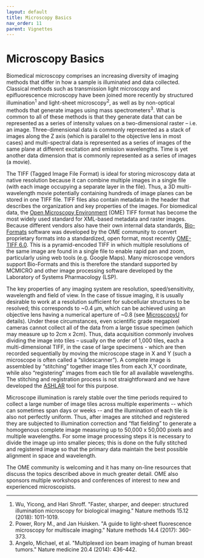 ```yaml
---
layout: default
title: Microscopy Basics
nav_order: 11
parent: Vignettes
---
```


# Microscopy Basics

Biomedical microscopy comprises an increasing diversity of imaging methods that differ in how a sample is
illuminated and data collected. Classical methods such as transmission light microscopy and epifluorescence
microscopy have been joined more recently by structured illumination<sup>1</sup> and light-sheet microscopy<sup>2</sup>, as well as by
non-optical methods that generate images using mass spectrometers<sup>3</sup>. What is common to all of these methods
is that they generate data that can be represented as a series of intensity values on a two-dimensional raster –
i.e. an image. Three-dimensional data is commonly represented as a stack of images along the Z axis (which is
parallel to the objective lens in most cases) and multi-spectral data is represented as a series of images of the
same plane at different excitation and emission wavelengths. Time is yet another data dimension that is
commonly represented as a series of images (a movie).

The TIFF (Tagged Image File Format) is ideal for storing microscopy data at native resolution because it can
combine multiple images in a single file (with each image occupying a separate layer in the file). Thus, a 3D
multi-wavelength movie potentially containing hundreds of image planes can be stored in one TIFF file. TIFF files
also contain metadata in the header that describes the organization and key properties of the images. For
biomedical data, the [Open Microscopy Environment](https://www.openmicroscopy.org/ome-files/) (OME) TIFF format has become the most widely used
standard for XML-based metadata and raster images. Because different vendors also have their own internal
data standards, [Bio-Formats](https://www.openmicroscopy.org/bio-formats/) software was developed by the OME community to convert proprietary formats
into a standardized, open format, most recently [OME-TIFF 6.0](https://docs.openmicroscopy.org/ome-model/6.0.1/ome-tiff/). This is a pyramid-encoded TIFF in which multiple
resolutions of the same image are found in a single file to enable rapid pan and zoom, particularly using web
tools (e.g. Google Maps). Many microscope vendors support Bio-Formats and this is therefore the standard
supported by MCMICRO and other image processing software developed by the Laboratory of Systems Pharmacology (LSP).

The key properties of any imaging system are resolution, speed/sensitivity, wavelength and field of view. In the
case of tissue imaging, it is usually desirable to work at a resolution sufficient for subcellular structures to be
resolved; this corresponds to ~0.4 µm, which can be achieved using an objective lens having a numerical
aperture of ~0.8 (see [MicroscopyU](https://www.microscopyu.com/microscopy-basics/resolution) for details).
Under these circumstances, even scientific grade megapixel
cameras cannot collect all of the data from a large tissue specimen (which may measure up to 2cm x 2cm). Thus,
data acquisition commonly involves dividing the image into tiles – usually on the order of 1,000 tiles, each a multi-dimensional
TIFF, in the case of large specimens - which are then recorded sequentially by moving the microscope stage in X
and Y (such a microscope is often called a “slidescanner”). A complete image is assembled by “stitching” together
image tiles from each X,Y coordinate, while also “registering” images from each tile for all available
wavelengths. The stitching and registration process is not straightforward and we have developed the [ASHLAR](https://github.com/labsyspharm/ashlar) tool for this purpose.

Microscope illumination is rarely stable over the time periods required to collect a large number of image tiles
across multiple experiments -- which can sometimes span days or weeks -- and the illumination of each tile is also not perfectly uniform.
Thus, after images are stitched and registered
they are subjected to illumination correction and “flat fielding” to generate a homogenous complete image
measuring up to 50,000 x 50,000 pixels and multiple wavelengths. For some image processing steps it is
necessary to divide the image up into smaller pieces; this is done on the fully stitched and registered image so
that the primary data maintain the best possible alignment in space and wavelength.

The OME community is welcoming and it has many on-line resources that discuss the topics described above in
much greater detail. OME also sponsors multiple workshops and conferences of interest to new and
experienced microscopists.

---

1. Wu, Yicong, and Hari Shroff. "Faster, sharper, and deeper: structured illumination microscopy for biological imaging." Nature methods 15.12 (2018): 1011-1019.
1. Power, Rory M., and Jan Huisken. "A guide to light-sheet fluorescence microscopy for multiscale imaging." Nature methods 14.4 (2017): 360-373.
1. Angelo, Michael, et al. "Multiplexed ion beam imaging of human breast tumors." Nature medicine 20.4 (2014): 436-442.

